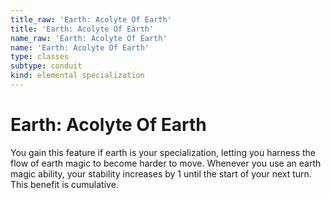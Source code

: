 ```yaml
---
title_raw: 'Earth: Acolyte Of Earth'
title: 'Earth: Acolyte Of Earth'
name_raw: 'Earth: Acolyte Of Earth'
name: 'Earth: Acolyte Of Earth'
type: classes
subtype: conduit
kind: elemental specialization
---
```


# Earth: Acolyte Of Earth

You gain this feature if earth is your specialization, letting you harness the flow of earth magic to become harder to move. Whenever you use an earth magic ability, your stability increases by 1 until the start of your next turn. This benefit is cumulative.
